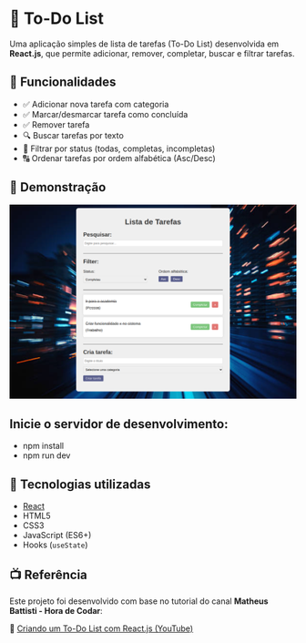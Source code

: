 # 📝 To-Do List

Uma aplicação simples de lista de tarefas (To-Do List) desenvolvida em **React.js**, que permite adicionar, remover, completar, buscar e filtrar tarefas.

## 🚀 Funcionalidades

- ✅ Adicionar nova tarefa com categoria
- ✅ Marcar/desmarcar tarefa como concluída
- ✅ Remover tarefa
- 🔍 Buscar tarefas por texto
- 🎯 Filtrar por status (todas, completas, incompletas)
- 🔠 Ordenar tarefas por ordem alfabética (Asc/Desc)

## 📸 Demonstração

![Demonstração da aplicação](./src/img/preview.png) <!-- opcional: adicione uma imagem do app rodando -->

## Inicie o servidor de desenvolvimento:
- npm install
- npm run dev
## 🧪 Tecnologias utilizadas

- [React](https://reactjs.org/)
- HTML5
- CSS3
- JavaScript (ES6+)
- Hooks (`useState`)

## 📺 Referência

Este projeto foi desenvolvido com base no tutorial do canal **Matheus Battisti - Hora de Codar**:

🔗 [Criando um To-Do List com React.js (YouTube)](https://www.youtube.com/watch?v=YVEVrigByKY)
